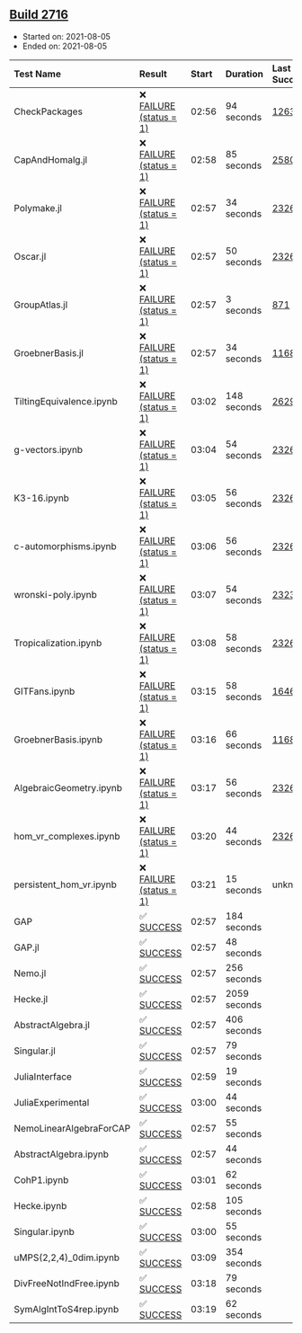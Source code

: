 ## [Build 2716](https://oscarci.mathematik.uni-kl.de/job/oscar-stable/2716/)

* Started on: 2021-08-05
* Ended on: 2021-08-05

| Test Name    | Result | Start | Duration | Last Success | First Failure |
|:-------------|:-------|:------|:---------|:-------------|:--------------|
| CheckPackages | ❌ [FAILURE (status = 1)](https://oscarci.mathematik.uni-kl.de/job/oscar-stable/2716/artifact/logs/build-2716/CheckPackages.log) | 02:56 | 94 seconds | [1263](https://oscarci.mathematik.uni-kl.de/job/oscar-stable/1263/) | [1264](https://oscarci.mathematik.uni-kl.de/job/oscar-stable/1264/) |
| CapAndHomalg.jl | ❌ [FAILURE (status = 1)](https://oscarci.mathematik.uni-kl.de/job/oscar-stable/2716/artifact/logs/build-2716/CapAndHomalg.jl.log) | 02:58 | 85 seconds | [2580](https://oscarci.mathematik.uni-kl.de/job/oscar-stable/2580/) | [2581](https://oscarci.mathematik.uni-kl.de/job/oscar-stable/2581/) |
| Polymake.jl | ❌ [FAILURE (status = 1)](https://oscarci.mathematik.uni-kl.de/job/oscar-stable/2716/artifact/logs/build-2716/Polymake.jl.log) | 02:57 | 34 seconds | [2326](https://oscarci.mathematik.uni-kl.de/job/oscar-stable/2326/) | [2327](https://oscarci.mathematik.uni-kl.de/job/oscar-stable/2327/) |
| Oscar.jl | ❌ [FAILURE (status = 1)](https://oscarci.mathematik.uni-kl.de/job/oscar-stable/2716/artifact/logs/build-2716/Oscar.jl.log) | 02:57 | 50 seconds | [2326](https://oscarci.mathematik.uni-kl.de/job/oscar-stable/2326/) | [2327](https://oscarci.mathematik.uni-kl.de/job/oscar-stable/2327/) |
| GroupAtlas.jl | ❌ [FAILURE (status = 1)](https://oscarci.mathematik.uni-kl.de/job/oscar-stable/2716/artifact/logs/build-2716/GroupAtlas.jl.log) | 02:57 | 3 seconds | [871](https://oscarci.mathematik.uni-kl.de/job/oscar-stable/871/) | [872](https://oscarci.mathematik.uni-kl.de/job/oscar-stable/872/) |
| GroebnerBasis.jl | ❌ [FAILURE (status = 1)](https://oscarci.mathematik.uni-kl.de/job/oscar-stable/2716/artifact/logs/build-2716/GroebnerBasis.jl.log) | 02:57 | 34 seconds | [1168](https://oscarci.mathematik.uni-kl.de/job/oscar-stable/1168/) | [1169](https://oscarci.mathematik.uni-kl.de/job/oscar-stable/1169/) |
| TiltingEquivalence.ipynb | ❌ [FAILURE (status = 1)](https://oscarci.mathematik.uni-kl.de/job/oscar-stable/2716/artifact/logs/build-2716/TiltingEquivalence.ipynb.log) | 03:02 | 148 seconds | [2629](https://oscarci.mathematik.uni-kl.de/job/oscar-stable/2629/) | [2630](https://oscarci.mathematik.uni-kl.de/job/oscar-stable/2630/) |
| g-vectors.ipynb | ❌ [FAILURE (status = 1)](https://oscarci.mathematik.uni-kl.de/job/oscar-stable/2716/artifact/logs/build-2716/g-vectors.ipynb.log) | 03:04 | 54 seconds | [2326](https://oscarci.mathematik.uni-kl.de/job/oscar-stable/2326/) | [2327](https://oscarci.mathematik.uni-kl.de/job/oscar-stable/2327/) |
| K3-16.ipynb | ❌ [FAILURE (status = 1)](https://oscarci.mathematik.uni-kl.de/job/oscar-stable/2716/artifact/logs/build-2716/K3-16.ipynb.log) | 03:05 | 56 seconds | [2326](https://oscarci.mathematik.uni-kl.de/job/oscar-stable/2326/) | [2327](https://oscarci.mathematik.uni-kl.de/job/oscar-stable/2327/) |
| c-automorphisms.ipynb | ❌ [FAILURE (status = 1)](https://oscarci.mathematik.uni-kl.de/job/oscar-stable/2716/artifact/logs/build-2716/c-automorphisms.ipynb.log) | 03:06 | 56 seconds | [2326](https://oscarci.mathematik.uni-kl.de/job/oscar-stable/2326/) | [2327](https://oscarci.mathematik.uni-kl.de/job/oscar-stable/2327/) |
| wronski-poly.ipynb | ❌ [FAILURE (status = 1)](https://oscarci.mathematik.uni-kl.de/job/oscar-stable/2716/artifact/logs/build-2716/wronski-poly.ipynb.log) | 03:07 | 54 seconds | [2323](https://oscarci.mathematik.uni-kl.de/job/oscar-stable/2323/) | [2324](https://oscarci.mathematik.uni-kl.de/job/oscar-stable/2324/) |
| Tropicalization.ipynb | ❌ [FAILURE (status = 1)](https://oscarci.mathematik.uni-kl.de/job/oscar-stable/2716/artifact/logs/build-2716/Tropicalization.ipynb.log) | 03:08 | 58 seconds | [2326](https://oscarci.mathematik.uni-kl.de/job/oscar-stable/2326/) | [2327](https://oscarci.mathematik.uni-kl.de/job/oscar-stable/2327/) |
| GITFans.ipynb | ❌ [FAILURE (status = 1)](https://oscarci.mathematik.uni-kl.de/job/oscar-stable/2716/artifact/logs/build-2716/GITFans.ipynb.log) | 03:15 | 58 seconds | [1646](https://oscarci.mathematik.uni-kl.de/job/oscar-stable/1646/) | [1647](https://oscarci.mathematik.uni-kl.de/job/oscar-stable/1647/) |
| GroebnerBasis.ipynb | ❌ [FAILURE (status = 1)](https://oscarci.mathematik.uni-kl.de/job/oscar-stable/2716/artifact/logs/build-2716/GroebnerBasis.ipynb.log) | 03:16 | 66 seconds | [1168](https://oscarci.mathematik.uni-kl.de/job/oscar-stable/1168/) | [1169](https://oscarci.mathematik.uni-kl.de/job/oscar-stable/1169/) |
| AlgebraicGeometry.ipynb | ❌ [FAILURE (status = 1)](https://oscarci.mathematik.uni-kl.de/job/oscar-stable/2716/artifact/logs/build-2716/AlgebraicGeometry.ipynb.log) | 03:17 | 56 seconds | [2326](https://oscarci.mathematik.uni-kl.de/job/oscar-stable/2326/) | [2327](https://oscarci.mathematik.uni-kl.de/job/oscar-stable/2327/) |
| hom_vr_complexes.ipynb | ❌ [FAILURE (status = 1)](https://oscarci.mathematik.uni-kl.de/job/oscar-stable/2716/artifact/logs/build-2716/hom_vr_complexes.ipynb.log) | 03:20 | 44 seconds | [2326](https://oscarci.mathematik.uni-kl.de/job/oscar-stable/2326/) | [2327](https://oscarci.mathematik.uni-kl.de/job/oscar-stable/2327/) |
| persistent_hom_vr.ipynb | ❌ [FAILURE (status = 1)](https://oscarci.mathematik.uni-kl.de/job/oscar-stable/2716/artifact/logs/build-2716/persistent_hom_vr.ipynb.log) | 03:21 | 15 seconds | unknown | unknown |
| GAP | ✅ [SUCCESS](https://oscarci.mathematik.uni-kl.de/job/oscar-stable/2716/artifact/logs/build-2716/GAP.log) | 02:57 | 184 seconds |  |  |
| GAP.jl | ✅ [SUCCESS](https://oscarci.mathematik.uni-kl.de/job/oscar-stable/2716/artifact/logs/build-2716/GAP.jl.log) | 02:57 | 48 seconds |  |  |
| Nemo.jl | ✅ [SUCCESS](https://oscarci.mathematik.uni-kl.de/job/oscar-stable/2716/artifact/logs/build-2716/Nemo.jl.log) | 02:57 | 256 seconds |  |  |
| Hecke.jl | ✅ [SUCCESS](https://oscarci.mathematik.uni-kl.de/job/oscar-stable/2716/artifact/logs/build-2716/Hecke.jl.log) | 02:57 | 2059 seconds |  |  |
| AbstractAlgebra.jl | ✅ [SUCCESS](https://oscarci.mathematik.uni-kl.de/job/oscar-stable/2716/artifact/logs/build-2716/AbstractAlgebra.jl.log) | 02:57 | 406 seconds |  |  |
| Singular.jl | ✅ [SUCCESS](https://oscarci.mathematik.uni-kl.de/job/oscar-stable/2716/artifact/logs/build-2716/Singular.jl.log) | 02:57 | 79 seconds |  |  |
| JuliaInterface | ✅ [SUCCESS](https://oscarci.mathematik.uni-kl.de/job/oscar-stable/2716/artifact/logs/build-2716/JuliaInterface.log) | 02:59 | 19 seconds |  |  |
| JuliaExperimental | ✅ [SUCCESS](https://oscarci.mathematik.uni-kl.de/job/oscar-stable/2716/artifact/logs/build-2716/JuliaExperimental.log) | 03:00 | 44 seconds |  |  |
| NemoLinearAlgebraForCAP | ✅ [SUCCESS](https://oscarci.mathematik.uni-kl.de/job/oscar-stable/2716/artifact/logs/build-2716/NemoLinearAlgebraForCAP.log) | 02:57 | 55 seconds |  |  |
| AbstractAlgebra.ipynb | ✅ [SUCCESS](https://oscarci.mathematik.uni-kl.de/job/oscar-stable/2716/artifact/logs/build-2716/AbstractAlgebra.ipynb.log) | 02:57 | 44 seconds |  |  |
| CohP1.ipynb | ✅ [SUCCESS](https://oscarci.mathematik.uni-kl.de/job/oscar-stable/2716/artifact/logs/build-2716/CohP1.ipynb.log) | 03:01 | 62 seconds |  |  |
| Hecke.ipynb | ✅ [SUCCESS](https://oscarci.mathematik.uni-kl.de/job/oscar-stable/2716/artifact/logs/build-2716/Hecke.ipynb.log) | 02:58 | 105 seconds |  |  |
| Singular.ipynb | ✅ [SUCCESS](https://oscarci.mathematik.uni-kl.de/job/oscar-stable/2716/artifact/logs/build-2716/Singular.ipynb.log) | 03:00 | 55 seconds |  |  |
| uMPS(2,2,4)_0dim.ipynb | ✅ [SUCCESS](https://oscarci.mathematik.uni-kl.de/job/oscar-stable/2716/artifact/logs/build-2716/uMPS-2-2-4-_0dim.ipynb.log) | 03:09 | 354 seconds |  |  |
| DivFreeNotIndFree.ipynb | ✅ [SUCCESS](https://oscarci.mathematik.uni-kl.de/job/oscar-stable/2716/artifact/logs/build-2716/DivFreeNotIndFree.ipynb.log) | 03:18 | 79 seconds |  |  |
| SymAlgIntToS4rep.ipynb | ✅ [SUCCESS](https://oscarci.mathematik.uni-kl.de/job/oscar-stable/2716/artifact/logs/build-2716/SymAlgIntToS4rep.ipynb.log) | 03:19 | 62 seconds |  |  |
